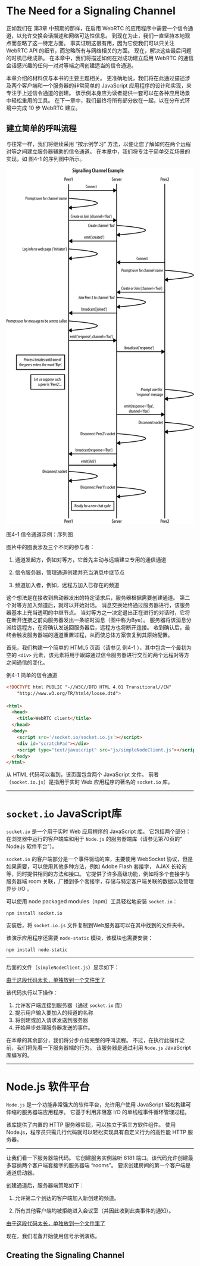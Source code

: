 The Need for a Signaling Channel
=====

正如我们在 第3章 中预期的那样，在启用 WebRTC 的应用程序中需要一个信令通道，以允许交换会话描述和网络可达性信息。 到现在为止，我们一直坚持本地观点而忽略了这一特定方面。 事实证明这很有用，因为它使我们可以只关注 WebRTC API 的细节，而忽略所有与网络相关的方面。 现在，解决这些最后问题的时机已经成熟。 在本章中，我们将描述如何在对成功建立启用 WebRTC 的通信会话感兴趣的任何一对对等端之间创建适当的信令通道。

本章介绍的材料仅与本书的主要主题相关。 更准确地说，我们将在此通过描述涉及两个客户端和一个服务器的非常简单的 JavaScript 应用程序的设计和实现，来专注于上述信令通道的创建。 该示例本身应为读者提供一套可以在各种应用场景中轻松重用的工具。 在下一章中，我们最终将所有部分放在一起，以在分布式环境中完成 10 步 WebRTC 建立。

## 建立简单的呼叫流程

与往常一样，我们将继续采用 “按示例学习” 方法，以便让您了解如何在两个远程对等之间建立服务器辅助的信令通道。 在本章中，我们将专注于简单交互场景的实现，如 图4-1 的序列图中所示。

![图4-1](images/rcwr_0401.png)

图4-1 信令通道示例：序列图

图片中的图表涉及三个不同的参与者：

1. 通道发起方，例如对等方，它首先主动与远端建立专用的通信通道

2. 信令服务器，管理通道创建并充当消息中继节点

3. 频道加入者，例如，远程方加入已存在的频道

这个想法是在接收到启动器发出的特定请求后，服务器根据需要创建通道。 第二个对等方加入频道后，就可以开始对话。 消息交换始终通过服务器进行，该服务器基本上充当透明的中继节点。 当对等方之一决定退出正在进行的对话时，它将在断开连接之前向服务器发出一条临时消息（图中称为Bye）。 服务器将该消息分派给远程方，在将确认发送回服务器后，远程方也将断开连接。 收到确认后，最终会触发服务器端的通道重置过程，从而使总体方案恢复到其原始配置。

首先，我们构建一个简单的 HTML5 页面（请参见 例4-1 ），其中包含一个最初为空的 `<div>` 元素，该元素将用于跟踪通过信令服务器进行交互的两个远程对等方之间通信的变化。

例4-1 简单的信令通道

```html
<!DOCTYPE html PUBLIC "-//W3C//DTD HTML 4.01 Transitional//EN"
    "http://www.w3.org/TR/html4/loose.dtd">

<html>
  <head>
    <title>WebRTC client</title>
  </head>
  <body>
    <script src='/socket.io/socket.io.js'></script>
    <div id="scratchPad"></div>
    <script type="text/javascript" src="js/simpleNodeClient.js"></script>
  </body>
</html>
```

从 HTML 代码可以看到，该页面包含两个 JavaScript 文件。 前者（`socket.io.js`）是指用于实时 Web 应用程序的著名的 `socket.io` 库。

* * *

# `socket.io` JavaScript库

`socket.io` 是一个用于实时 Web 应用程序的 JavaScript 库。 它包括两个部分：在浏览器中运行的客户端库和用于 `Node.js` 的服务器端库（请参见第70页的“ Node.js 软件平台”）。

`socket.io` 的客户端部分是一个事件驱动的库，主要使用 WebSocket 协议，但是如果需要，可以使用其他多种方法，例如 Adobe Flash 套接字， AJAX 长轮询等，同时提供相同的方法和接口。 它提供了许多高级功能，例如将多个套接字与服务器端 room 关联，广播到多个套接字，存储与特定客户端关联的数据以及管理异步 I/O 。

可以使用 node packaged modules（npm）工具轻松地安装 `socket.io`：

```shell
npm install socket.io
```

安装后，将 `socket.io.js` 文件复制到Web服务器可以在其中找到的文件夹中。

该演示应用程序还需要 `node-static` 模块，该模块也需要安装：

```shell
npm install node-static
```

* * *

后面的文件（`simpleNodeClient.js`）显示如下：

[由于这段代码太长，单独放到一个文件里了](js/simpleNodeClient.js)

该代码执行以下操作：
1. 允许客户端连接到服务器（通过 `socket.io` 库）
2. 提示用户输入要加入的频道的名称
3. 将创建或加入请求发送到服务器
4. 开始异步处理服务器发送的事件。

在本章的其余部分，我们将分步介绍完整的呼叫流程。 不过，在执行此操作之前，我们将先看一下服务器端的行为。 该服务器是通过利用 `Node.js` JavaScript 库编写的。

* * *

# Node.js 软件平台

`Node.js` 是一个功能非常强大的软件平台，允许用户使用 JavaScript 轻松构建可伸缩的服务器端应用程序。 它基于利用非阻塞 I/O 的单线程事件循环管理过程。

该库提供了内置的 HTTP 服务器实现，可以独立于第三方软件组件。 使用 Node.js，程序员只需几行代码就可以轻松实现具有自定义行为的高性能 HTTP 服务器。

* * *

让我们看一下服务器端代码。 它创建服务实例监听 8181 端口。该代码允许创建最多容纳两个客户端套接字的服务器端 “rooms”。 要求创建房间的第一个客户端是通道启动器。

创建通道后，服务器端策略如下：

1. 允许第二个到达的客户端加入新创建的频道。

2. 所有其他客户端均被拒绝进入会议室（并因此收到此类事件的通知）。

[由于这段代码太长，单独放到一个文件里了](js/NodeSocketIOServer.js)

现在，我们准备开始使用信号示例演练。

## Creating the Signaling Channel

